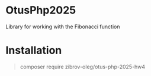 # OtusPhp2025

Library for working with the Fibonacci function


# Installation
>
>  composer require zibrov-oleg/otus-php-2025-hw4
